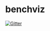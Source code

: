 # benchviz

[![Gitter](https://badges.gitter.im/BioDataAnalysis/benchviz.svg)](https://gitter.im/BioDataAnalysis/benchviz?utm_source=badge&utm_medium=badge&utm_campaign=pr-badge&utm_content=badge)